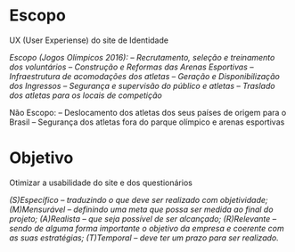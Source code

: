 # Escopo
 UX (User Experiense) do site de Identidade



*Escopo (Jogos Olímpicos 2016):
– Recrutamento, seleção e treinamento dos voluntários
– Construção e Reformas das Arenas Esportivas
– Infraestrutura de acomodações dos atletas
– Geração e Disponibilização dos Ingressos
– Segurança e supervisão do público e atletas
– Traslado dos atletas para os locais de competição*

Não Escopo:
– Deslocamento dos atletas dos seus países de origem para o Brasil
– Segurança dos atletas fora do parque olímpico e arenas esportivas

# Objetivo
Otimizar a usabilidade do site e dos questionários




*(S)Específico – traduzindo o que deve ser realizado com objetividade;
(M)Mensurável – definindo uma meta que possa ser medida ao final do projeto;
(A)Realista – que seja possível de ser alcançado;
(R)Relevante – sendo de alguma forma  importante o objetivo da empresa e coerente com as suas estratégias;
(T)Temporal – deve ter um prazo para ser realizado.*
